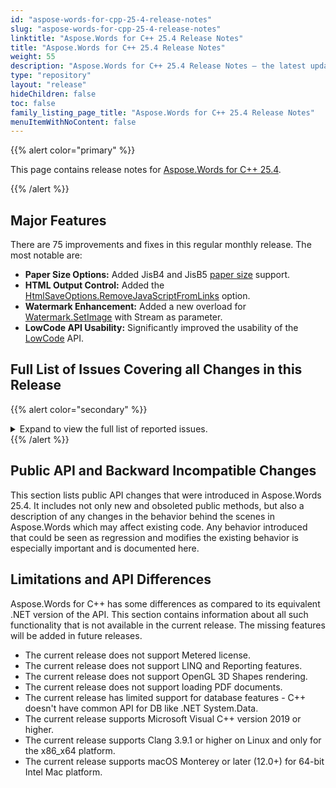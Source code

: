 ```yaml
---
id: "aspose-words-for-cpp-25-4-release-notes"
slug: "aspose-words-for-cpp-25-4-release-notes"
linktitle: "Aspose.Words for C++ 25.4 Release Notes"
title: "Aspose.Words for C++ 25.4 Release Notes"
weight: 55
description: "Aspose.Words for C++ 25.4 Release Notes – the latest updates and fixes."
type: "repository"
layout: "release"
hideChildren: false
toc: false
family_listing_page_title: "Aspose.Words for C++ 25.4 Release Notes"
menuItemWithNoContent: false
---
```


{{% alert color="primary" %}}

This page contains release notes for [Aspose.Words for C++ 25.4](https://www.nuget.org/packages/Aspose.Words.Cpp/25.4.0).

{{% /alert %}}

## Major Features

There are 75 improvements and fixes in this regular monthly release. The most notable are:

- **Paper Size Options:** Added JisB4 and JisB5 [paper size](https://reference.aspose.com/words/net/aspose.words/papersize/) support.
- **HTML Output Control:** Added the [HtmlSaveOptions.RemoveJavaScriptFromLinks](https://reference.aspose.com/words/net/aspose.words.saving/htmlsaveoptions/removejavascriptfromlinks/) option.
- **Watermark Enhancement:** Added a new overload for [Watermark.SetImage](https://reference.aspose.com/words/net/aspose.words/watermark/setimage/#setimage_2) with Stream as parameter.
- **LowCode API Usability:** Significantly improved the usability of the [LowCode](https://reference.aspose.com/words/net/aspose.words.lowcode/) API.

## Full List of Issues Covering all Changes in this Release

{{% alert color="secondary" %}}
<details><summary>Expand to view the full list of reported issues.</summary>

1. Add JISB4, JISB5 sizes to PaperSize
2. Support MSO properties during import sections
3. Support MSO properties during import columns
4. Import text structure from MsoHtml as MS Word does
5. Remove JavaScript from output Float-HTML in HtmlSaveOptions
6. Add possibility to translate text using Anthropic AI
7. Implement new overload for Aspose.Words.Watermark.SetImage method with Stream as parameter
8. Rendering histograms if "Auto" is set
9. WMF metafile is not pretty rendered
10. Unexpected loss of paragraph data and attributes after modifying SDT mapping and custom XML
11. Colors in WMF metafile are rendered darker
12. Paragraph structure is imported incorrectly from MsoHtml
13. Compare result does not match MS Word output
14. Exception is thrown by MsoHtml import
15. Incorrect conversion of table of equations from DOCX to XLSX
16. HeadingsOutlineLevels does not work if heading paragraph is inside shape
17. Mathematical Alphanumeric Symbols with outline effects do not rendered
18. EQ field is rendered improperly
19. NullReferenceException is thrown upon comparing documents
20. Text is table cell is wrapped improperly
21. Create styles from selectors with the ":hover" pseudo-class when loading MsoHtml
22. NullReferenceException is thrown upon rendering document
23. Content is moved to the next page after rendering
24. DOCX to PDF - Extra blank page in the output
25. NullReferenceException is thrown upon converting DOCX to DOC
26. Incorrect font selected for Thai text
27. InsertHtml does not apply formatting on Run
28. Value of SDT with data binding is incorrect after comparing documents
29. Comment range is not preserved after inserting HTML
30. Text is invisible after rendering ODT
31. Compare works incorrectly with odd and even headers
32. Line is lost after rendering metafile
33. Text glow intensity does not scale correctly
34. Update licensing system to support asposenet
35. FileCorruptedException is thrown upon loading MHTML document
36. DOC document is loaded as TXT document
37. The LoadFormat for the document is parsed as Unknown
38. Table border color is incorrect after importing HTML
39. Segoe UI Emoji v1.51 is substituted even if it is availabe
40. Signature has evaluation text mark in comment in venture licensing mode
41. Shape coordinates of grouped shape are not correct
42. Marker type is changed after rendering
43. MS Works documents are not detected by Aspose.Words
44. CryptographicException occurs upon signing document with XmlDsigLevel.XAdEsEpes after calling Certificate.Reset()
45. Changing page setup does not work as expected
46. OfficeMath is rendered improperly
47. FileCorruptedException is thrown upon loading DOCX document
48. Equation formatting issue during DOCX to PDF conversion
49. NullReferenceException is thrown upon signing ODT document with image
50. NullReferenceException is thrown upon rendering document
51. Performance tests failed on 25.3 release branch
52. FileCorruptedException is thrown upon loading ODT document
53. Document.Compare throws System.InvalidOperationException: NC sync failed
54. NullReferenceException when saving DOCX to TIFF
55. When bookmarks are in nearby table cells, bookmark contents are not inserted correctly
56. RowFormat.HeadingFormat must be ignored for nested tables when ExtractPages method is used
57. ArgumentException is thrown upon inserting HTML with enabled track changes
58. Coordinates of rotated shape are returned differently after 24.12 version
59. Tables with different column widths get misaligned
60. SVG looks incorrectly after saving document to image
61. Emphasis marks are lost after rendering
62. Emoji is missed after rendering
63. Shape position is incorrect after rendering ODT document
64. Merger plugin tests fail
65. Saving any word document page in the image file takes around 2 minutes
66. Bookmark is lost after comparing documents
67. Numbering is lost after using ExtractPages method
68. <o:p> is handled as an "empty paragraph mark" but this isn't correct in all cases
69. Page Orientation is changed after HTML to PDF Conversion 
70. Paragraph formatting is lost after conversion from MHTML to DOCX

</details>
{{% /alert %}}

## Public API and Backward Incompatible Changes

This section lists public API changes that were introduced in Aspose.Words 25.4. It includes not only new and obsoleted public methods, but also a description of any changes in the behavior behind the scenes in Aspose.Words which may affect existing code. Any behavior introduced that could be seen as regression and modifies the existing behavior is especially important and is documented here.

## Limitations and API Differences

Aspose.Words for C++ has some differences as compared to its equivalent .NET version of the API. This section contains information about all such functionality that is not available in the current release. The missing features will be added in future releases.

- The current release does not support Metered license.
- The current release does not support LINQ and Reporting features.
- The current release does not support OpenGL 3D Shapes rendering.
- The current release does not support loading PDF documents.
- The current release has limited support for database features - C++ doesn't have common API for DB like .NET System.Data.
- The current release supports Microsoft Visual C++ version 2019 or higher.
- The current release supports Clang 3.9.1 or higher on Linux and only for the x86_x64 platform.
- The current release supports macOS Monterey or later (12.0+) for 64-bit Intel Mac platform.
